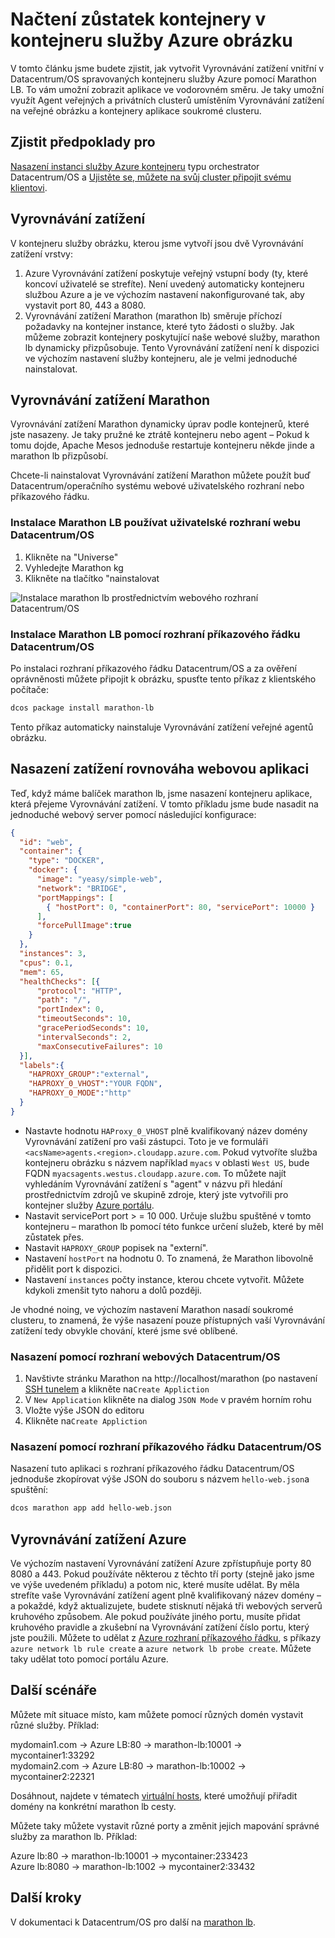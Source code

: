<properties
   pageTitle="Načtení zůstatek kontejnery v kontejneru služby Azure clusteru | Microsoft Azure"
   description="Vyrovnávání zatížení napříč několika kontejnery v kontejneru služby Azure obrázku."
   services="container-service"
   documentationCenter=""
   authors="rgardler"
   manager="timlt"
   editor=""
   tags="acs, azure-container-service"
   keywords="Kontejnery Micro služby, Datacentrum/s operačním systémem, Azure"/>

<tags
   ms.service="container-service"
   ms.devlang="na"
   ms.topic="get-started-article"
   ms.tgt_pltfrm="na"
   ms.workload="na"
   ms.date="07/11/2016"
   ms.author="rogardle"/>

# <a name="load-balance-containers-in-an-azure-container-service-cluster"></a>Načtení zůstatek kontejnery v kontejneru služby Azure obrázku

V tomto článku jsme budete zjistit, jak vytvořit Vyrovnávání zatížení vnitřní v Datacentrum/OS spravovaných kontejneru služby Azure pomocí Marathon LB. To vám umožní zobrazit aplikace ve vodorovném směru. Je taky umožní využít Agent veřejných a privátních clusterů umístěním Vyrovnávání zatížení na veřejné obrázku a kontejnery aplikace soukromé clusteru.

## <a name="prerequisites"></a>Zjistit předpoklady pro

[Nasazení instanci služby Azure kontejneru](container-service-deployment.md) typu orchestrator Datacentrum/OS a [Ujistěte se, můžete na svůj cluster připojit svému klientovi](container-service-connect.md). 

## <a name="load-balancing"></a>Vyrovnávání zatížení

V kontejneru služby obrázku, kterou jsme vytvoří jsou dvě Vyrovnávání zatížení vrstvy: 

  1. Azure Vyrovnávání zatížení poskytuje veřejný vstupní body (ty, které koncoví uživatelé se strefíte). Není uvedený automaticky kontejneru službou Azure a je ve výchozím nastavení nakonfigurované tak, aby vystavit port 80, 443 a 8080.
  2. Vyrovnávání zatížení Marathon (marathon lb) směruje příchozí požadavky na kontejner instance, které tyto žádosti o služby. Jak můžeme zobrazit kontejnery poskytující naše webové služby, marathon lb dynamicky přizpůsobuje. Tento Vyrovnávání zatížení není k dispozici ve výchozím nastavení služby kontejneru, ale je velmi jednoduché nainstalovat.

## <a name="marathon-load-balancer"></a>Vyrovnávání zatížení Marathon

Vyrovnávání zatížení Marathon dynamicky úprav podle kontejnerů, které jste nasazeny. Je taky pružné ke ztrátě kontejneru nebo agent – Pokud k tomu dojde, Apache Mesos jednoduše restartuje kontejneru někde jinde a marathon lb přizpůsobí.

Chcete-li nainstalovat Vyrovnávání zatížení Marathon můžete použít buď Datacentrum/operačního systému webové uživatelského rozhraní nebo příkazového řádku.

### <a name="install-marathon-lb-using-dcos-web-ui"></a>Instalace Marathon LB používat uživatelské rozhraní webu Datacentrum/OS

  1. Klikněte na "Universe"
  2. Vyhledejte Marathon kg
  3. Klikněte na tlačítko "nainstalovat

![Instalace marathon lb prostřednictvím webového rozhraní Datacentrum/OS](./media/dcos/marathon-lb-install.png)

### <a name="install-marathon-lb-using-the-dcos-cli"></a>Instalace Marathon LB pomocí rozhraní příkazového řádku Datacentrum/OS

Po instalaci rozhraní příkazového řádku Datacentrum/OS a za ověření oprávněnosti můžete připojit k obrázku, spusťte tento příkaz z klientského počítače:

```bash
dcos package install marathon-lb
```

Tento příkaz automaticky nainstaluje Vyrovnávání zatížení veřejné agentů obrázku.

## <a name="deploy-a-load-balanced-web-application"></a>Nasazení zatížení rovnováha webovou aplikaci

Teď, když máme balíček marathon lb, jsme nasazení kontejneru aplikace, která přejeme Vyrovnávání zatížení. V tomto příkladu jsme bude nasadit na jednoduché webový server pomocí následující konfigurace:

```json
{
  "id": "web",
  "container": {
    "type": "DOCKER",
    "docker": {
      "image": "yeasy/simple-web",
      "network": "BRIDGE",
      "portMappings": [
        { "hostPort": 0, "containerPort": 80, "servicePort": 10000 }
      ],
      "forcePullImage":true
    }
  },
  "instances": 3,
  "cpus": 0.1,
  "mem": 65,
  "healthChecks": [{
      "protocol": "HTTP",
      "path": "/",
      "portIndex": 0,
      "timeoutSeconds": 10,
      "gracePeriodSeconds": 10,
      "intervalSeconds": 2,
      "maxConsecutiveFailures": 10
  }],
  "labels":{
    "HAPROXY_GROUP":"external",
    "HAPROXY_0_VHOST":"YOUR FQDN",
    "HAPROXY_0_MODE":"http"
  }
}

```

  * Nastavte hodnotu `HAProxy_0_VHOST` plně kvalifikovaný název domény Vyrovnávání zatížení pro vaši zástupci. Toto je ve formuláři `<acsName>agents.<region>.cloudapp.azure.com`. Pokud vytvoříte služba kontejneru obrázku s názvem například `myacs` v oblasti `West US`, bude FQDN `myacsagents.westus.cloudapp.azure.com`. To můžete najít vyhledáním Vyrovnávání zatížení s "agent" v názvu při hledání prostřednictvím zdrojů ve skupině zdroje, který jste vytvořili pro kontejner služby [Azure portálu](https://portal.azure.com).
  * Nastavit servicePort port > = 10 000. Určuje službu spuštěné v tomto kontejneru – marathon lb pomocí této funkce určení služeb, které by měl zůstatek přes.
  * Nastavit `HAPROXY_GROUP` popisek na "externí".
  * Nastavení `hostPort` na hodnotu 0. To znamená, že Marathon libovolně přidělit port k dispozici.
  * Nastavení `instances` počty instance, kterou chcete vytvořit. Můžete kdykoli zmenšit tyto nahoru a dolů později.

Je vhodné noing, ve výchozím nastavení Marathon nasadí soukromé clusteru, to znamená, že výše nasazení pouze přístupných vaší Vyrovnávání zatížení tedy obvykle chování, které jsme své oblíbené.

### <a name="deploy-using-the-dcos-web-ui"></a>Nasazení pomocí rozhraní webových Datacentrum/OS

  1. Navštivte stránku Marathon na http://localhost/marathon (po nastavení [SSH tunelem](container-service-connect.md) a klikněte na`Create Appliction`
  2. V `New Application` klikněte na dialog `JSON Mode` v pravém horním rohu
  3. Vložte výše JSON do editoru
  4. Klikněte na`Create Appliction`

### <a name="deploy-using-the-dcos-cli"></a>Nasazení pomocí rozhraní příkazového řádku Datacentrum/OS

Nasazení tuto aplikaci s rozhraní příkazového řádku Datacentrum/OS jednoduše zkopírovat výše JSON do souboru s názvem `hello-web.json`a spuštění:

```bash
dcos marathon app add hello-web.json
```

## <a name="azure-load-balancer"></a>Vyrovnávání zatížení Azure

Ve výchozím nastavení Vyrovnávání zatížení Azure zpřístupňuje porty 80 8080 a 443. Pokud používáte některou z těchto tří porty (stejně jako jsme ve výše uvedeném příkladu) a potom nic, které musíte udělat. By měla strefíte vaše Vyrovnávání zatížení agent plně kvalifikovaný název domény – a pokaždé, když aktualizujete, budete stisknutí nějaká tři webových serverů kruhového způsobem. Ale pokud používáte jiného portu, musíte přidat kruhového pravidle a zkušební na Vyrovnávání zatížení číslo portu, který jste použili. Můžete to udělat z [Azure rozhraní příkazového řádku](../xplat-cli-azure-resource-manager.md), s příkazy `azure network lb rule create` a `azure network lb probe create`. Můžete taky udělat toto pomocí portálu Azure.


## <a name="additional-scenarios"></a>Další scénáře

Můžete mít situace místo, kam můžete pomocí různých domén vystavit různé služby. Příklad:

mydomain1.com -> Azure LB:80 -> marathon-lb:10001 -> mycontainer1:33292  
mydomain2.com -> Azure LB:80 -> marathon-lb:10002 -> mycontainer2:22321

Dosáhnout, najdete v tématech [virtuální hosts](https://mesosphere.com/blog/2015/12/04/dcos-marathon-lb/), které umožňují přiřadit domény na konkrétní marathon lb cesty.

Můžete taky můžete vystavit různé porty a změnit jejich mapování správné služby za marathon lb. Příklad:

Azure lb:80 -> marathon-lb:10001 -> mycontainer:233423  
Azure lb:8080 -> marathon-lb:1002 -> mycontainer2:33432


## <a name="next-steps"></a>Další kroky

V dokumentaci k Datacentrum/OS pro další na [marathon lb](https://dcos.io/docs/1.7/usage/service-discovery/marathon-lb/).
